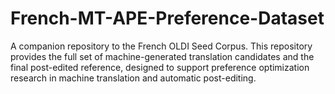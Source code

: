 # French-MT-APE-Preference-Dataset
A companion repository to the French OLDI Seed Corpus. This repository provides the full set of machine-generated translation candidates and the final post-edited reference, designed to support preference optimization research in machine translation and automatic post-editing.

